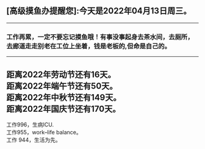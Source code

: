 ## [高级摸鱼办提醒您]:今天是2022年04月13日周三。
---
### 工作再累，一定不要忘记摸鱼哦！有事没事起身去茶水间，去厕所，去廊道走走别老在工位上坐着，钱是老板的,但命是自己的。
---
距离2022年劳动节还有16天。  
距离2022年端午节还有50天。  
距离2022年中秋节还有149天。  
距离2022年国庆节还有170天。  
---
工作996，生病ICU.  
工作955，work–life balance。  
工作 944，生活为先。